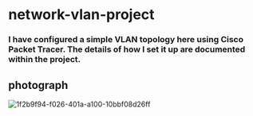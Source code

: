 # network-vlan-project
### I have configured a simple VLAN topology here using Cisco Packet Tracer. The details of how I set it up are documented within the project.
## photograph
![1f2b9f94-f026-401a-a100-10bbf08d26ff](https://github.com/user-attachments/assets/df6e5e3c-79aa-4f86-abfa-728e325d4a28)
